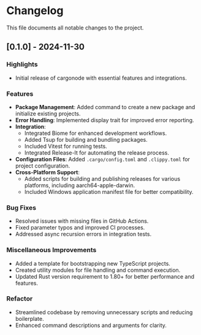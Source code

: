 # Changelog

This file documents all notable changes to the project.

## [0.1.0] - 2024-11-30

### Highlights

- Initial release of cargonode with essential features and integrations.

### Features

- **Package Management**: Added command to create a new package and initialize existing projects.
- **Error Handling**: Implemented display trait for improved error reporting.
- **Integration**:
  - Integrated Biome for enhanced development workflows.
  - Added Tsup for building and bundling packages.
  - Included Vitest for running tests.
  - Integrated Release-It for automating the release process.
- **Configuration Files**: Added `.cargo/config.toml` and `.clippy.toml` for project configuration.
- **Cross-Platform Support**:
  - Added scripts for building and publishing releases for various platforms, including aarch64-apple-darwin.
  - Included Windows application manifest file for better compatibility.

### Bug Fixes

- Resolved issues with missing files in GitHub Actions.
- Fixed parameter typos and improved CI processes.
- Addressed async recursion errors in integration tests.

### Miscellaneous Improvements

- Added a template for bootstrapping new TypeScript projects.
- Created utility modules for file handling and command execution.
- Updated Rust version requirement to 1.80+ for better performance and features.

### Refactor

- Streamlined codebase by removing unnecessary scripts and reducing boilerplate.
- Enhanced command descriptions and arguments for clarity.
